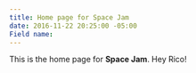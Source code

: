 ```yaml
---
title: Home page for Space Jam
date: 2016-11-22 20:25:00 -05:00
Field name: 
---
```


This is the home page for **Space Jam**. Hey Rico!